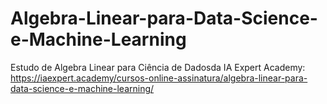 # Algebra-Linear-para-Data-Science-e-Machine-Learning

Estudo de Algebra Linear para Ciência de Dadosda IA Expert Academy: https://iaexpert.academy/cursos-online-assinatura/algebra-linear-para-data-science-e-machine-learning/
